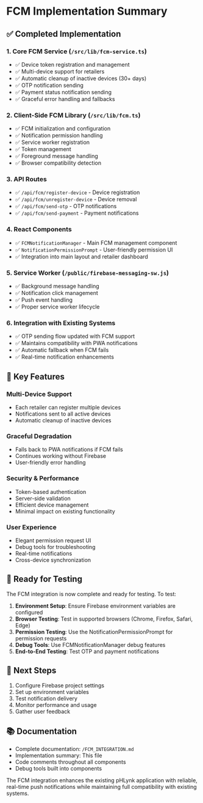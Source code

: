 # FCM Implementation Summary

## ✅ Completed Implementation

### 1. Core FCM Service (`/src/lib/fcm-service.ts`)
- ✅ Device token registration and management
- ✅ Multi-device support for retailers
- ✅ Automatic cleanup of inactive devices (30+ days)
- ✅ OTP notification sending
- ✅ Payment status notification sending
- ✅ Graceful error handling and fallbacks

### 2. Client-Side FCM Library (`/src/lib/fcm.ts`)
- ✅ FCM initialization and configuration
- ✅ Notification permission handling
- ✅ Service worker registration
- ✅ Token management
- ✅ Foreground message handling
- ✅ Browser compatibility detection

### 3. API Routes
- ✅ `/api/fcm/register-device` - Device registration
- ✅ `/api/fcm/unregister-device` - Device removal
- ✅ `/api/fcm/send-otp` - OTP notifications
- ✅ `/api/fcm/send-payment` - Payment notifications

### 4. React Components
- ✅ `FCMNotificationManager` - Main FCM management component
- ✅ `NotificationPermissionPrompt` - User-friendly permission UI
- ✅ Integration into main layout and retailer dashboard

### 5. Service Worker (`/public/firebase-messaging-sw.js`)
- ✅ Background message handling
- ✅ Notification click management
- ✅ Push event handling
- ✅ Proper service worker lifecycle

### 6. Integration with Existing Systems
- ✅ OTP sending flow updated with FCM support
- ✅ Maintains compatibility with PWA notifications
- ✅ Automatic fallback when FCM fails
- ✅ Real-time notification enhancements

## 🔧 Key Features

### Multi-Device Support
- Each retailer can register multiple devices
- Notifications sent to all active devices
- Automatic cleanup of inactive devices

### Graceful Degradation
- Falls back to PWA notifications if FCM fails
- Continues working without Firebase
- User-friendly error handling

### Security & Performance
- Token-based authentication
- Server-side validation
- Efficient device management
- Minimal impact on existing functionality

### User Experience
- Elegant permission request UI
- Debug tools for troubleshooting
- Real-time notifications
- Cross-device synchronization

## 🚀 Ready for Testing

The FCM integration is now complete and ready for testing. To test:

1. **Environment Setup**: Ensure Firebase environment variables are configured
2. **Browser Testing**: Test in supported browsers (Chrome, Firefox, Safari, Edge)
3. **Permission Testing**: Use the NotificationPermissionPrompt for permission requests
4. **Debug Tools**: Use FCMNotificationManager debug features
5. **End-to-End Testing**: Test OTP and payment notifications

## 📝 Next Steps

1. Configure Firebase project settings
2. Set up environment variables
3. Test notification delivery
4. Monitor performance and usage
5. Gather user feedback

## 📚 Documentation

- Complete documentation: `/FCM_INTEGRATION.md`
- Implementation summary: This file
- Code comments throughout all components
- Debug tools built into components

The FCM integration enhances the existing pHLynk application with reliable, real-time push notifications while maintaining full compatibility with existing systems.